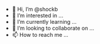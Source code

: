 - 👋 Hi, I’m @shockb
- 👀 I’m interested in ...
- 🌱 I’m currently learning ...
- 💞️ I’m looking to collaborate on ...
- 📫 How to reach me ...

<!---
shockb/shockb is a ✨ special ✨ repository because its `README.md` (this file) appears on your GitHub profile.
You can click the Preview link to take a look at your changes.
--->
